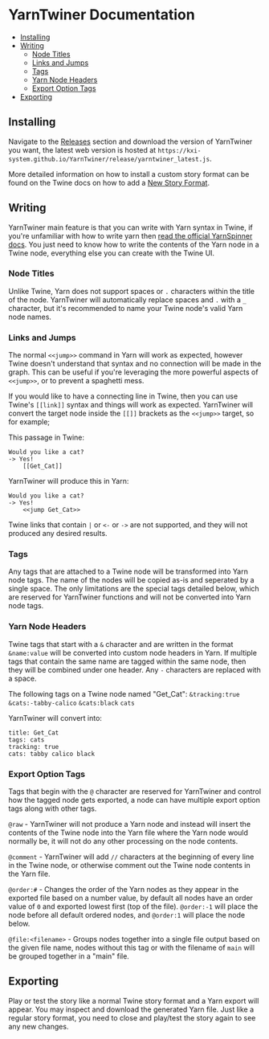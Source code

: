 # YarnTwiner Documentation

- [Installing](#installing)
- [Writing](#writing)
  - [Node Titles](#node-titles)
  - [Links and Jumps](#links-and-jumps)
  - [Tags](#tags)
  - [Yarn Node Headers](#yarn-node-headers)
  - [Export Option Tags](#export-option-tags)
- [Exporting](#exporting)

## Installing

Navigate to the [Releases](https://github.com/KXI-System/YarnTwiner/releases) section and download the version of YarnTwiner you want, the latest web version is hosted at `https://kxi-system.github.io/YarnTwiner/release/yarntwiner_latest.js`.

More detailed information on how to install a custom story format can be found on the Twine docs on how to add a [New Story Format](https://twinery.org/cookbook/starting/twine2/storyformat.html#adding-new-story-formats).

## Writing

YarnTwiner main feature is that you can write with Yarn syntax in Twine, if you're unfamiliar with how to write yarn then [read the official YarnSpinner docs](https://docs.yarnspinner.dev/getting-started/writing-in-yarn). You just need to know how to write the contents of the Yarn node in a Twine node, everything else you can create with the Twine UI.

### Node Titles

Unlike Twine, Yarn does not support spaces or `.` characters within the title of the node. YarnTwiner will automatically replace spaces and `.` with a `_` character, but it's recommended to name your Twine node's valid Yarn node names.

### Links and Jumps

The normal `<<jump>>` command in Yarn will work as expected, however Twine doesn't understand that syntax and no connection will be made in the graph. This can be useful if you're leveraging the more powerful aspects of `<<jump>>`, or to prevent a spaghetti mess.

If you would like to have a connecting line in Twine, then you can use Twine's `[[link]]` syntax and things will work as expected. YarnTwiner will convert the target node inside the `[[]]` brackets as the `<<jump>>` target, so for example;

This passage in Twine:
```
Would you like a cat?
-> Yes!
    [[Get_Cat]]
```

YarnTwiner will produce this in Yarn:
```
Would you like a cat?
-> Yes!
    <<jump Get_Cat>>
```

Twine links that contain `|` or `<-` or `->` are not supported, and they will not produced any desired results.

### Tags

Any tags that are attached to a Twine node will be transformed into Yarn node tags. The name of the nodes will be copied as-is and seperated by a single space. The only limitations are the special tags detailed below, which are reserved for YarnTwiner functions and will not be converted into Yarn node tags.

### Yarn Node Headers

Twine tags that start with a `&` character and are written in the format `&name:value` will be converted into custom node headers in Yarn. If multiple tags that contain the same name are tagged within the same node, then they will be combined under one header. Any `-` characters are replaced with a space.

The following tags on a Twine node named "Get_Cat":
`&tracking:true` `&cats:-tabby-calico` `&cats:black` `cats`

YarnTwiner will convert into:
```
title: Get_Cat
tags: cats
tracking: true
cats: tabby calico black
```

### Export Option Tags

Tags that begin with the `@` character are reserved for YarnTwiner and control how the tagged node gets exported, a node can have multiple export option tags along with other tags.

`@raw` - YarnTwiner will not produce a Yarn node and instead will insert the contents of the Twine node into the Yarn file where the Yarn node would normally be, it will not do any other processing on the node contents. 

`@comment` - YarnTwiner will add `//` characters at the beginning of every line in the Twine node, or otherwise comment out the Twine node contents in the Yarn file.

`@order:#` - Changes the order of the Yarn nodes as they appear in the exported file based on a number value, by default all nodes have an order value of `0` and exported lowest first (top of the file). `@order:-1` will place the node before all default ordered nodes, and `@order:1` will place the node below.

`@file:<filename>` - Groups nodes together into a single file output based on the given file name, nodes without this tag or with the filename of `main` will be grouped together in a "main" file.

## Exporting

Play or test the story like a normal Twine story format and a Yarn export will appear. You may inspect and download the generated Yarn file. Just like a regular story format, you need to close and play/test the story again to see any new changes.
